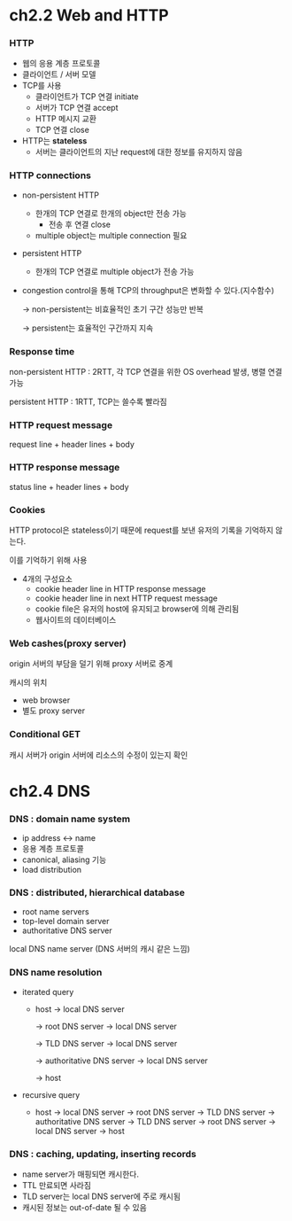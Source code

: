 # ch2.2 Web and HTTP

### HTTP

- 웹의 응용 계층 프로토콜
- 클라이언트 / 서버 모델
- TCP를 사용
    - 클라이언트가 TCP 연결 initiate
    - 서버가 TCP 연결 accept
    - HTTP 메시지 교환
    - TCP 연결 close
- HTTP는 **stateless**
    - 서버는 클라이언트의 지난 request에 대한 정보를 유지하지 않음

### HTTP connections

- non-persistent HTTP
    - 한개의 TCP 연결로 한개의 object만 전송 가능
        - 전송 후 연결 close
    - multiple object는 multiple connection 필요
- persistent HTTP
    - 한개의 TCP 연결로 multiple object가 전송 가능
    
- congestion control을 통해 TCP의 throughput은 변화할 수 있다.(지수함수)
    
    → non-persistent는 비효율적인 초기 구간 성능만 반복
    
    → persistent는 효율적인 구간까지 지속
    

### Response time

non-persistent HTTP : 2RTT, 각 TCP 연결을 위한 OS overhead 발생, 병렬 연결 가능

persistent HTTP : 1RTT, TCP는 쓸수록 빨라짐

### HTTP request message

request line + header lines + body

### HTTP response message

status line + header lines + body

### Cookies

HTTP protocol은 stateless이기 때문에 request를 보낸 유저의 기록을 기억하지 않는다.

이를 기억하기 위해 사용

- 4개의 구성요소
    - cookie header line in HTTP response message
    - cookie header line in next HTTP request message
    - cookie file은 유저의 host에 유지되고 browser에 의해 관리됨
    - 웹사이트의 데이터베이스

### Web cashes(proxy server)

origin 서버의 부담을 덜기 위해 proxy 서버로 중계

캐시의 위치

- web browser
- 별도 proxy server

### Conditional GET

캐시 서버가 origin 서버에 리소스의 수정이 있는지 확인

# ch2.4 DNS

### DNS : domain name system

- ip address ↔ name
- 응용 계층 프로토콜
- canonical, aliasing 기능
- load distribution

### DNS : distributed, hierarchical database

- root name servers
- top-level domain server
- authoritative DNS server

local DNS name server (DNS 서버의 캐시 같은 느낌)

### DNS name resolution

- iterated query
    - host → local DNS server
        
        → root DNS server → local DNS server
        
        → TLD DNS server → local DNS server
        
        → authoritative DNS server → local DNS server
        
        → host
        
- recursive query
    - host → local DNS server → root DNS server → TLD DNS server → authoritative DNS server → TLD DNS server → root DNS server → local DNS server → host

### DNS : caching, updating, inserting records

- name server가 매핑되면 캐시한다.
- TTL 만료되면 사라짐
- TLD server는 local DNS server에 주로 캐시됨
- 캐시된 정보는 out-of-date 될 수 있음

